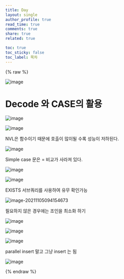 ```yaml
---
title: Day
layout: single
author_profile: true
read_time: true
comments: true
share: true
related: true

toc: true
toc_sticky: false
toc_label: 목차
---
```




 {% raw %}

![image](https://user-images.githubusercontent.com/65274952/140438884-1d6510f1-60e5-4def-b33b-ae2f74ea7038.png)







# Decode 와 CASE의 활용



![image](https://user-images.githubusercontent.com/65274952/140439041-526b7374-b6ac-4fe0-817f-04afce7a827c.png)



![image](https://user-images.githubusercontent.com/65274952/140439112-47961916-6e9a-4271-b132-bdb0c217d4b3.png)



NVL은 함수이기 때문에 호출이 많이될 수록 성능이 저하된다.



![image](https://user-images.githubusercontent.com/65274952/140439191-da5fce7a-5c2f-4e37-a571-2c3649a3f116.png)





Simple case 문은 = 비교가 사라져 있다.

![image](https://user-images.githubusercontent.com/65274952/140439299-79b0ad23-3e32-4221-85bc-91e4f7b8e6e9.png)



![image](https://user-images.githubusercontent.com/65274952/140439448-74ea4d1b-4311-46b0-9870-3e2c3dd0ee0e.png)



EXISTS 서브쿼리를 사용하여 유무 확인가능





![image-20211105094154673](C:\Users\mwe22\AppData\Roaming\Typora\typora-user-images\image-20211105094154673.png)



필요하지 않은 경우에는 조인을 최소화 하기



![image](https://user-images.githubusercontent.com/65274952/140440278-38c52003-50bb-43f8-843c-2a85732d5c34.png)



![image](https://user-images.githubusercontent.com/65274952/140440253-d873d045-a9eb-416d-9472-4b748644ed90.png)







![image](https://user-images.githubusercontent.com/65274952/140445778-b41a1e1c-d875-44e0-854b-6f6380254773.png)





parallel insert 말고 그냥 insert 는 됨



![image](https://user-images.githubusercontent.com/65274952/140448889-3a7cf63b-87b3-4455-b99e-fcdd5412585c.png)







 {% endraw %}